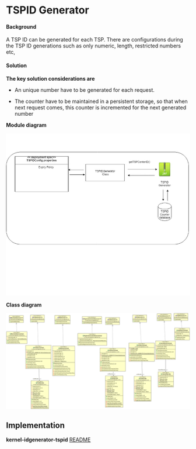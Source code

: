 ﻿# TSPID Generator

#### Background

A TSP ID can be generated for each TSP. There are configurations during the TSP ID generations such as only numeric, length, restricted numbers etc, 

#### Solution



**The key solution considerations are**


- An unique number have to be generated for each request.

- The counter have to be maintained in a persistent storage, so that when next request comes, this counter is incremented for the next generated number


**Module diagram**



![Module Diagram](_images/kernel-idgenerator-tspid.jpg)


**Class diagram**



![Class Diagram](_images/kernel-idgenerator-cd.png)


## Implementation


**kernel-idgenerator-tspid** [README](../../../kernel/kernel-idgenerator-tspid/README.md)

